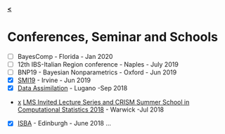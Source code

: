 [**<**](/index)

# Conferences, Seminar and Schools


- [ ] BayesComp - Florida - Jan 2020
- [ ] 12th IBS-Italian Region conference - Naples - July 2019
- [ ] BNP19 - Bayesian Nonparametrics - Oxford - Jun 2019
- [x] [SMI19](/pages/SMI19) - Irvine - Jun 2019
- [x] [Data Assimilation](/pages/lug) - Lugano -Sep 2018
- [x](/pages/ISBA) [LMS Invited Lecture Series and CRISM Summer School in Computational Statistics 2018](/pages/Warwick18) - Warwick -Jul 2018
- [x] [ISBA](/pages/ISBA) - Edinburgh - June 2018
...
